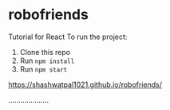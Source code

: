 # robofriends
Tutorial for React
To run the project:

1. Clone this repo
2. Run `npm install`
3. Run `npm start`


https://shashwatpal1021.github.io/robofriends/

....................
